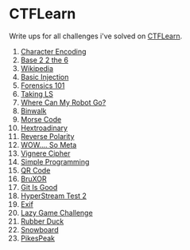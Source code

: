 # CTFLearn
Write ups for all challenges i've solved on [CTFLearn](https://ctflearn.com).

1. [Character Encoding](https://github.com/XNUConner/CTFLearn/tree/master/challenges/character_encoding) <br/>
2. [Base 2 2 the 6](https://github.com/XNUConner/CTFLearn/tree/master/challenges/base_2_2_the_6) <br />
3. [Wikipedia](https://github.com/XNUConner/CTFLearn/tree/master/challenges/wikipedia) <br />
4. [Basic Injection](https://github.com/XNUConner/CTFLearn/tree/master/challenges/basic_injection) <br />
5. [Forensics 101](https://github.com/XNUConner/CTFLearn/tree/master/challenges/forensics_101) <br />
6. [Taking LS](https://github.com/XNUConner/CTFLearn/tree/master/challenges/taking_ls) <br />
7. [Where Can My Robot Go?](https://github.com/XNUConner/CTFLearn/tree/master/challenges/where_can_my_robot_go) <br />
8. [Binwalk](https://github.com/XNUConner/CTFLearn/tree/master/challenges/binwalk) <br />
9. [Morse Code](https://github.com/XNUConner/CTFLearn/tree/master/challenges/morse_code) <br />
10. [Hextroadinary](https://github.com/XNUConner/CTFLearn/tree/master/challenges/hextroadinary) <br />
11. [Reverse Polarity](https://github.com/XNUConner/CTFLearn/tree/master/challenges/reverse_polarity) <br />
12. [WOW.... So Meta](https://github.com/XNUConner/CTFLearn/tree/master/challenges/wow_so_meta) <br />
13. [Vignere Cipher](https://github.com/XNUConner/CTFLearn/tree/master/challenges/vignere_cipher) <br />
14. [Simple Programming](https://github.com/XNUConner/CTFLearn/tree/master/challenges/simple_programming) <br />
15. [QR Code](https://github.com/XNUConner/CTFLearn/tree/master/challenges/qr_code) <br />
16. [BruXOR](https://github.com/XNUConner/CTFLearn/tree/master/challenges/bruxor) <br />
17. [Git Is Good](https://github.com/XNUConner/CTFLearn/tree/master/challenges/git_is_good) <br />
18. [HyperStream Test 2](https://github.com/XNUConner/CTFLearn/tree/master/challenges/hyperstream_test_2) <br />
19. [Exif](https://github.com/XNUConner/CTFLearn/tree/master/challenges/exif) <br />
20. [Lazy Game Challenge](https://github.com/XNUConner/CTFLearn/tree/master/challenges/lazy_game_challenge) <br />
21. [Rubber Duck](https://github.com/XNUConner/CTFLearn/tree/master/challenges/rubber_duck) <br />
22. [Snowboard](https://github.com/XNUConner/CTFLearn/tree/master/challenges/snowboard) <br />
23. [PikesPeak](https://github.com/XNUConner/CTFLearn/tree/master/challenges/pikespeak) <br />
